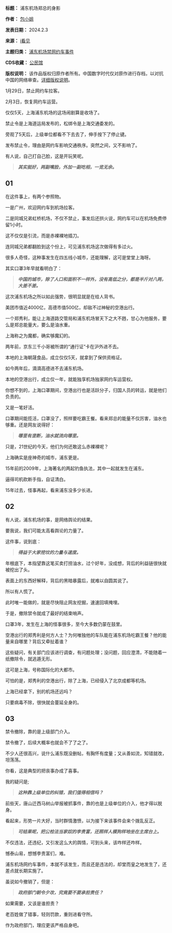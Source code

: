 

**标题：** 浦东机场郑总的身影  

**作者：** [包小姐](https://chinadigitaltimes.net/space/i看见)  

**发表日期：** 2024.2.3  

**来源：** [i看见](https://web.archive.org/web/https://mp.weixin.qq.com/s/_1SDZChlUiLABLfAFHZhIg)  

**主题归类：** [浦东机场禁网约车事件](https://chinadigitaltimes.net/space/浦东机场禁网约车事件)  

**CDS收藏：** [公民馆](https://chinadigitaltimes.net/space/%E5%85%AC%E6%B0%91%E9%A6%86)  

**版权说明：** 该作品版权归原作者所有。中国数字时代仅对原作进行存档，以对抗中国的网络审查。[详细版权说明](https://chinadigitaltimes.net/chinese/copyright)。


1月29日，禁止网约车拉客。 


2月3日，恢复网约车运营。 


仅仅5天，上海浦东机场的这场闹剧算是收场了。 


禁止令是上海道运局发布的，松绑令是上海交通委发的。 


旁观了5天后，上级单位都看不下去去了，伸手按下了停止键。 


发布禁止令，理由是网约车影响交通秩序。突然之间，又不影响了。 


有人说，自己打自己脸，这是开玩笑呢。



> 
> ***其实挺好，两副嘴脸，外加一副吃相，一览无余。*** 
> 
> 
> 


**01** 
------


在这件事上，有两个参照物。


一是广州，欢迎网约车到机场拉客。


二是同城兄弟虹桥机场，不仅不禁止，事发后还拱火说，网约车可以在机场免费停留1小时。 


这不仅仅是引流，而是赤裸裸地插刀。


连同城兄弟都翻脸到这个份上，可见浦东机场这次做得有多过火。 


很多人奇怪，这种事发生在四五线小城市，还能理解，这可是堂堂上海呀。 


其实口罩3年早就看明白了：



> 
> ***中国的城市，除了人口和面积不一样外，没有高低之分，都是半斤对八两，大差不差。*** 
> 
> 
> 


这次浦东机场之所以如此强势，很明显就是在给人背书。


美团市值近4000亿，高德市值500亿，却敌不过神秘的空港出行。


一个郑秀利，能让上海道路交管局和浦东机场冒天下之大不韪，甘心为他服务，要么是郑总能量大，要么是油水重。 


上海称之为魔都，确实够魔幻的。 


两年前，京东三千小哥被所谓的“通行证”卡在沪外进不去。


本地的上海朝晟食品，成立仅仅5天，就拿到了保供资格证。 


如今两年后，滴滴高德进不去浦东机场。


本地的空港出行，成立仅一年，就能独享机场独家网约车运营权。 


你想不到的，上海口罩期间，空港出行也是活跃分子，归国人员的转运，就是他们负责的。 


又是一笔好活。


口罩期间能揽活，口罩没了，照样要吃霸王餐。看来郑总的能量不仅厉害，油水也够重。还是网友说得好：



> 
> ***哪里有垄断，油水就流向哪里。***  
> 
> 
> 


只是，21世纪的今天，他们为何还敢这么赤裸裸呢？ 


上海确实是座神奇的城市，浦东更是。 


15年前的2009年，上海著名的两起钓鱼执法，其中一起就发生在浦东。 


逼得司机砍断手指，自证清白。 


15年过去，怪事再起，看来浦东没多少长进。 


**02** 
------


有人说，浦东机场的事，是网络舆论的结果。 


要我说，我们可能太高看舆论的力量了。 


这件事，说到底：



> 
> ***得益于大家挖坟的力量与速度。*** 
> 
> 
> 


年根底下，本指望靠这笔买卖打捞油水，过个好年，没成想，背后的利益链很快就被挖出了头。 


表面上的东西好解释，背后的黑暗暴露后，就难以自圆其说了。 


所以有人慌了。 


此时唯一能做的，就是尽快阻止网友挖掘，速速回填掩埋。 


于是，撤除禁令就成了最好的结束哨声。 


口罩3年，发生在上海的怪事很多，至今大多数仍蒙在鼓里。 


空港出行的郑秀利是何方人士？为何唯独他的车队能在浦东机场吃霸王餐？他的能量来自哪里？背后又牵扯着谁？


这些疑问，有关部门应该进行调查，有问题处理；没问题，回应澄清，不能随着一纸撤除令，就逃遁无形。 


这可是上海，号称国际化的大都市。


可怕的是，郑秀利的空港出行，除了上海，已经侵入了北京成都等机场。


上海已经拿下，别的机场还远吗？ 


只要病毒不除，很快就会蔓延全身的。 


**03** 
------


禁令撤除，靠的是上级部门介入。


禁令撤了，后续大概率也就会不了了之了。 


不少人还很高兴，说什么浦东既没删帖，有胸怀有度量；又从善如流，知错就改，坦荡荡。 


你看，这是典型的把丧事办成了喜事。 


我的疑问是;



> 
> ***这种靠上级单位的纠错，我们值得相信吗？***  
> 
> 
> 


前些天，唐山迁西马树山举报被抓事件，靠的也是上级单位的介入，他才得以脱身。 


看起来，形势一片大好，当时群情激愤，以为接下来该事件会来个拨乱反正。 



> 
> ***可结果呢，把公检法当家奴的李贵富，还照样人模狗样地坐在主席台上。***  
> 
> 
> 


不仅违法，还违纪，又引发这么大的舆情，可到头来，该咋样还咋样。 


憾泰山易，想憾李贵富们，难。 


浦东机场网约车事件，本就不该发生，而且还是违法的，却堂而皇之地发生了，还差点就长期实施了。 


虽说如今撤销了，但是：



> 
> ***政府部门朝令夕改，究竟要不要承担责任？*** 
> 
> 
> 


如果需要，又该是谁担责？ 


老百姓做了错事，轻则罚款，重则进看守所。 


作为政府部门，理应更该严格自身吧。 

